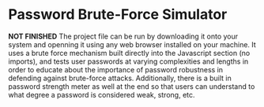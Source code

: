 # Password Brute-Force Simulator
**NOT FINISHED**
The project file can be run by downloading it onto your system and openning it using any web browser installed on your machine. It uses a brute force mechanism built directly into the Javascript section (no imports), and tests user passwords at varying complexities and lengths in order to educate about the importance of password robustness in defending against brute-force attacks. Additionally, there is a built in password strength meter as well at the end so that users can understand to what degree a password is considered weak, strong, etc.
